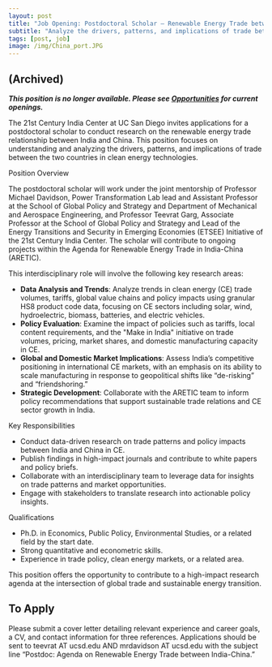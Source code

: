 ```yaml
---
layout: post
title: "Job Opening: Postdoctoral Scholar – Renewable Energy Trade between India and China"
subtitle: "Analyze the drivers, patterns, and implications of trade between the two countries in clean energy technologies"
tags: [post, job]
image: /img/China_port.JPG
---
```


## (Archived)

**_This position is no longer available. Please see [Opportunities](/opportunities.html) for current openings._**

The 21st Century India Center at UC San Diego invites applications for a postdoctoral scholar to conduct research on the renewable energy trade relationship between India and China. This position focuses on understanding and analyzing the drivers, patterns, and implications of trade between the two countries in clean energy technologies.

Position Overview

The postdoctoral scholar will work under the joint mentorship of Professor Michael Davidson, Power Transformation Lab lead and Assistant Professor at the School of Global Policy and Strategy and Department of Mechanical and Aerospace Engineering, and Professor Teevrat Garg, Associate Professor at the School of Global Policy and Strategy and Lead of the Energy Transitions and Security in Emerging Economies (ETSEE) Initiative of the 21st Century India Center. The scholar will contribute to ongoing projects within the Agenda for Renewable Energy Trade in India-China (ARETIC).

This interdisciplinary role will involve the following key research areas:
- **Data Analysis and Trends**: Analyze trends in clean energy (CE) trade volumes, tariffs, global value chains and policy impacts using granular HS8 product code data, focusing on CE sectors including solar, wind, hydroelectric, biomass, batteries, and electric vehicles.
- **Policy Evaluation**: Examine the impact of policies such as tariffs, local content requirements, and the "Make in India" initiative on trade volumes, pricing, market shares, and domestic manufacturing capacity in CE.
- **Global and Domestic Market Implications**: Assess India’s competitive positioning in international CE markets, with an emphasis on its ability to scale manufacturing in response to geopolitical shifts like “de-risking” and “friendshoring.”
- **Strategic Development**: Collaborate with the ARETIC team to inform policy recommendations that support sustainable trade relations and CE sector growth in India.


Key Responsibilities

- Conduct data-driven research on trade patterns and policy impacts between India and China in CE.
- Publish findings in high-impact journals and contribute to white papers and policy briefs.
- Collaborate with an interdisciplinary team to leverage data for insights on trade patterns and market opportunities.
- Engage with stakeholders to translate research into actionable policy insights.

Qualifications
- Ph.D. in Economics, Public Policy, Environmental Studies, or a related field by the start date.
- Strong quantitative and econometric skills.
- Experience in trade policy, clean energy markets, or a related area.

This position offers the opportunity to contribute to a high-impact research agenda at the intersection of global trade and sustainable energy transition.

## To Apply

Please submit a cover letter detailing relevant experience and career goals, a CV, and contact information for three references. Applications should be sent to teevrat AT ucsd.edu AND mrdavidson AT ucsd.edu with the subject line “Postdoc: Agenda on Renewable Energy Trade between India-China.”





